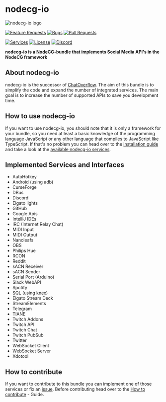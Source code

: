 # nodecg-io

![nodecg-io logo](assets/header_white.png)

[![Feature Requests](https://img.shields.io/github/issues/codeoverflow-org/nodecg-io/enhancement?label=Feature%20Requests&style=flat-square)](https://github.com/codeoverflow-org/nodecg-io/labels/enhancement)
[![Bugs](https://img.shields.io/github/issues/codeoverflow-org/nodecg-io/bug?label=Bugs&style=flat-square)](https://github.com/codeoverflow-org/nodecg-io/labels/bug)
[![Pull Requests](https://img.shields.io/github/issues-pr/codeoverflow-org/nodecg-io?label=Pull%20Requests&style=flat-square)](https://github.com/codeoverflow-org/nodecg-io/pulls)
<!-- Do not set the 'Services implemented' value manually. It's inserted automatically. -->
[![Services](https://img.shields.io/static/v1?label=Services%20implemented&message=38&color=blue&style=flat-square)](services.md)
[![License](https://img.shields.io/github/license/codeoverflow-org/nodecg-io?label=License&style=flat-square)](https://github.com/codeoverflow-org/nodecg-io/blob/master/LICENSE)
[![Discord](https://img.shields.io/badge/discord-join-7289DA.svg?logo=discord&style=flat-square)](https://discord.gg/sX2Gjbs/)

**nodecg-io is a [NodeCG](https://github.com/nodecg/nodecg)-bundle that implements Social Media API's in the NodeCG framework**

## About nodecg-io

nodecg-io is the successor of [ChatOverflow](https://github.com/codeoverflow-org/chatoverflow). The aim of this bundle is to simplify the code and expand the number of integrated services. The main goal is to increase the number of supported APIs to save you development time.

## How to use nodecg-io

If you want to use nodecg-io, you should note that it is only a framework for your bundle, so you need at least a basic knowledge of the programming language JavaScript or any other language that compiles to JavaScript like TypeScript.
If that's no problem you can head over to the [installation guide](./getting_started/install.md) and take a look at the [available nodecg-io services](./services.md).

## Implemented Services and Interfaces

- AutoHotkey
- Android (using adb)
- CurseForge
- DBus
- Discord
- Elgato lights
- GitHub
- Google Apis
- IntelliJ IDEs
- IRC (Internet Relay Chat)
- MIDI Input
- MIDI Output
- Nanoleafs
- OBS
- Philips Hue
- RCON
- Reddit
- sACN Receiver
- sACN Sender
- Serial Port (Arduino)
- Slack WebAPI
- Spotify
- SQL (using [knex](https://knexjs.org/))
- Elgato Stream Deck
- StreamElements
- Telegram
- TIANE
- Twitch Addons
- Twitch API
- Twitch Chat
- Twitch PubSub
- Twitter
- WebSocket Client
- WebSocket Server
- Xdotool

## How to contribute

If you want to contribute to this bundle you can implement one of those services or fix an [issue](https://github.com/codeoverflow-org/nodecg-io/issues). Before contributing head over to the [How to contribute](./contribute/contribute.md) - Guide.
